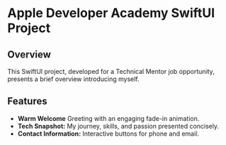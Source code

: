 # Apple Developer Academy SwiftUI Project

## Overview

This SwiftUI project, developed for a Technical Mentor job opportunity, presents a brief overview introducing myself.

## Features

- **Warm Welcome** Greeting with an engaging fade-in animation.
- **Tech Snapshot:** My journey, skills, and passion presented concisely.
- **Contact Information:** Interactive buttons for phone and email.
